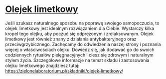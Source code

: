 # [Olejek limetkowy](https://zielonelaboratorium.pl/składniki/olejek-limetkowy/)

Jeśli szukasz naturalnego sposobu na poprawę swojego samopoczucia, to olejek limetkowy jest idealnym rozwiązaniem dla Ciebie. Wystarczy kilka kropel tego olejku, aby poczuć się odprężonym i zrelaksowanym. Olejek limetkowy jest również znany z działania antybakteryjnego oraz przeciwgrzybicznego. Zachęcamy do odwiedzenia naszej strony i poznania więcej o właściwościach olejku. Dowiedz się, jak dodawać go do swoich codziennych rytuałów pielęgnacyjnych i ciesz się zdrowym i naturalnym stylem życia. Szczegółowe informacje na temat składu i zastosowania olejku limetkowego znajdziesz tutaj: https://zielonelaboratorium.pl/składniki/olejek-limetkowy/